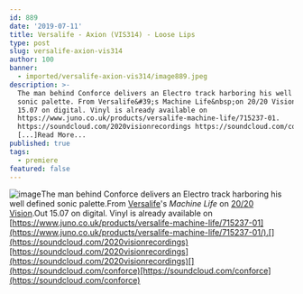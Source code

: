 ```yaml
---
id: 889
date: '2019-07-11'
title: Versalife - Axion (VIS314) - Loose Lips
type: post
slug: versalife-axion-vis314
author: 100
banner:
  - imported/versalife-axion-vis314/image889.jpeg
description: >-
  The man behind Conforce delivers an Electro track harboring his well defined
  sonic palette. From Versalife&#39;s Machine Life&nbsp;on 20/20 Vision. Out
  15.07 on digital. Vinyl is already available on
  https://www.juno.co.uk/products/versalife-machine-life/715237-01.
  https://soundcloud.com/2020visionrecordings https://soundcloud.com/conforce
  [...]Read More...
published: true
tags:
  - premiere
featured: false
---
```

![image](../imported/versalife-axion-vis314/image889.jpeg)The man behind Conforce delivers an Electro track harboring his well defined sonic palette.From [Versalife](https://www.residentadvisor.net/dj/versalife)'s _Machine Life_ on [20/20 Vision](https://www.discogs.com/label/15-2020-Vision).Out 15.07 on digital. Vinyl is already available on [](https://www.juno.co.uk/products/versalife-machine-life/715237-01/)[https://www.juno.co.uk/products/versalife-machine-life/715237-01](https://www.juno.co.uk/products/versalife-machine-life/715237-01/).[](https://soundcloud.com/2020visionrecordings)[https://soundcloud.com/2020visionrecordings](https://soundcloud.com/2020visionrecordings)[](https://soundcloud.com/conforce)[https://soundcloud.com/conforce](https://soundcloud.com/conforce)